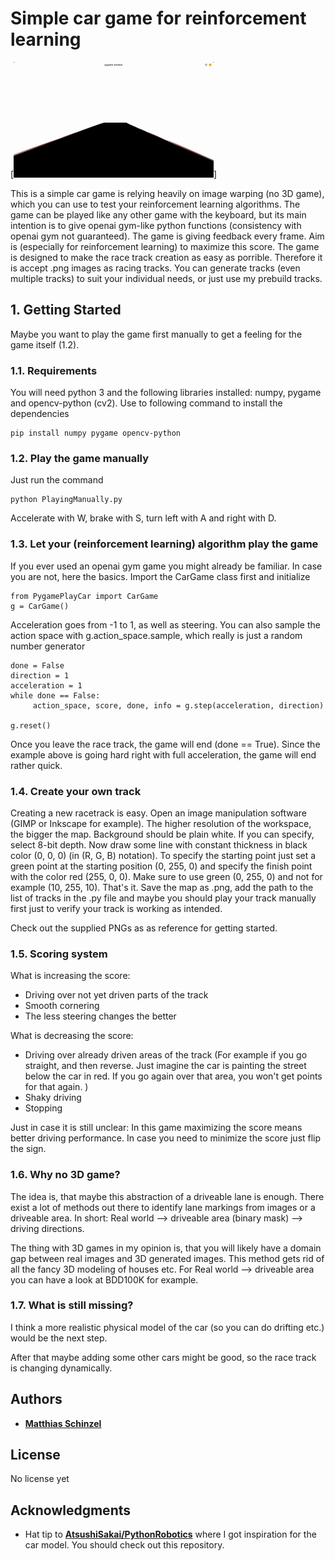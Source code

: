 # Simple car game for reinforcement learning

[![SimpleCarGame](Visualization/ManuallyCarGame.gif)]

This is a simple car game is relying heavily on image warping (no 3D game), which you can use to test your reinforcement learning algorithms. The game can be played like any other game with the keyboard, but its main intention is to give openai gym-like python functions (consistency with openai gym not guaranteed). The game is giving feedback every frame. Aim is (especially for reinforcement learning) to maximize this score. The game is designed to make the race track creation as easy as porrible. Therefore it is accept .png images as racing tracks. You can generate tracks (even multiple tracks) to suit your individual needs, or just use my prebuild tracks.

## 1. Getting Started

Maybe you want to play the game first manually to get a feeling for the game itself (1.2).

### 1.1. Requirements

You will need python 3 and the following libraries installed:
numpy, pygame and opencv-python (cv2). Use to following command to install the dependencies
```
pip install numpy pygame opencv-python
```

### 1.2. Play the game manually

Just run the command

```
python PlayingManually.py
```
Accelerate with W, brake with S, turn left with A and right with D.

### 1.3. Let your (reinforcement learning) algorithm play the game

If you ever used an openai gym game you might already be familiar. In case you are not, here the basics. Import the CarGame class first and initialize

```
from PygamePlayCar import CarGame
g = CarGame()
```
Acceleration goes from -1 to 1, as well as steering. You can also sample the action space with g.action_space.sample, which really is just a random number generator
```
done = False
direction = 1
acceleration = 1
while done == False:
     action_space, score, done, info = g.step(acceleration, direction)

g.reset()
```
Once you leave the race track, the game will end (done == True). Since the example above is going hard right with full acceleration, the game will end rather quick.

### 1.4. Create your own track

Creating a new racetrack is easy. Open an image manipulation software (GIMP or Inkscape for example). The higher resolution of the workspace, the bigger the map. Background should be plain white. If you can specify, select 8-bit depth. Now draw some line with constant thickness in black color (0, 0, 0) (in (R, G, B) notation). To specify the starting point just set a green point at the starting position (0, 255, 0) and specify the finish point with the color red (255, 0, 0). Make sure to use green (0, 255, 0) and not for example (10, 255, 10). That's it. Save the map as .png, add the path to the list of tracks in the .py file and maybe you should play your track manually first just to verify your track is working as intended.

Check out the supplied PNGs as as reference for getting started.

### 1.5. Scoring system

What is increasing the score:
- Driving over not yet driven parts of the track
- Smooth cornering
- The less steering changes the better

What is decreasing the score:
- Driving over already driven areas of the track (For example if you go straight, and then reverse. Just imagine the car is painting the street below the car in red. If you go again over that area, you won't get points for that again. )
- Shaky driving
- Stopping



Just in case it is still unclear: In this game maximizing the score means better driving performance. In case you need to minimize the score just flip the sign.

### 1.6. Why no 3D game?

The idea is, that maybe this abstraction of a driveable lane is enough. There exist a lot of methods out there to identify lane markings from images or a driveable area. In short: Real world --> driveable area (binary mask) -->  driving directions.

The thing with 3D games in my opinion is, that you will likely have a domain gap between real images and 3D generated images. This method gets rid of all the fancy 3D modeling of houses etc. For Real world --> driveable area you can have a look at BDD100K for example.

### 1.7. What is still missing?

I think a more realistic physical model of the car (so you can do drifting etc.) would be the next step.

After that maybe adding some other cars might be good, so the race track is changing dynamically.


## Authors

* [**Matthias Schinzel**](https://github.com/MatthiasSchinzel)

## License

No license yet

## Acknowledgments

* Hat tip to [**AtsushiSakai/PythonRobotics**](https://github.com/AtsushiSakai/PythonRobotics) where I got inspiration for the car model. You should check out this repository.
